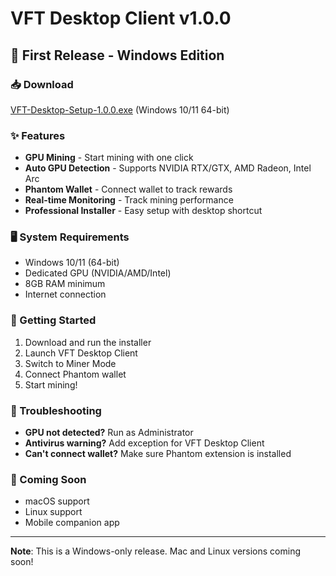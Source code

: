 # VFT Desktop Client v1.0.0

## 🎉 First Release - Windows Edition

### 📥 Download
[VFT-Desktop-Setup-1.0.0.exe](../../releases/download/v1.0.0/VFT-Desktop-Setup-1.0.0.exe) (Windows 10/11 64-bit)

### ✨ Features
- **GPU Mining** - Start mining with one click
- **Auto GPU Detection** - Supports NVIDIA RTX/GTX, AMD Radeon, Intel Arc
- **Phantom Wallet** - Connect wallet to track rewards
- **Real-time Monitoring** - Track mining performance
- **Professional Installer** - Easy setup with desktop shortcut

### 🖥️ System Requirements
- Windows 10/11 (64-bit)
- Dedicated GPU (NVIDIA/AMD/Intel)
- 8GB RAM minimum
- Internet connection

### 🚀 Getting Started
1. Download and run the installer
2. Launch VFT Desktop Client
3. Switch to Miner Mode
4. Connect Phantom wallet
5. Start mining!

### 🔧 Troubleshooting
- **GPU not detected?** Run as Administrator
- **Antivirus warning?** Add exception for VFT Desktop Client
- **Can't connect wallet?** Make sure Phantom extension is installed

### 📱 Coming Soon
- macOS support
- Linux support
- Mobile companion app

---
**Note**: This is a Windows-only release. Mac and Linux versions coming soon!